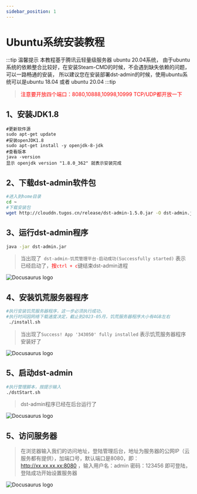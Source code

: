 ```yaml
---
sidebar_position: 1
---
```


# Ubuntu系统安装教程
:::tip 温馨提示
本教程基于腾讯云轻量级服务器 ubuntu 20.04系统，
由于ubuntu系统的依赖整合比较好，在安装Steam-CMD的时候，不会遇到缺失依赖的问题，可以一路畅通的安装，
所以建议您在安装部署dst-admin的时候，使用ubuntu系统可以是ubuntu 18.04 或者 ubuntu 20.04
:::tip


><font color="red">注意要开放四个端口：8080,10888,10998,10999 TCP/UDP都开放一下</font>

## 1、安装JDK1.8

```basc
#更新软件源
sudo apt-get update
#安装openJDK1.8
sudo apt-get install -y openjdk-8-jdk
#查看版本
java -version
显示 openjdk version "1.8.0_362" 就表示安装完成
```

## 2、下载dst-admin软件包

```bash
#进入到home目录
cd ~
#下载安装包
wget http://clouddn.tugos.cn/release/dst-admin-1.5.0.jar -O dst-admin.jar
```

## 3、运行dst-admin程序

```bash
java -jar dst-admin.jar
```
> 当出现了` dst-admin-饥荒管理平台-启动成功(Successfully started)` 表示已经启动了，<font color="red">按`ctrl + c`</font>键结束dst-admin进程

![Docusaurus logo](/img/getting-started/install/ubuntu/img_1.png)



## 4、安装饥荒服务器程序

```bash
#执行安装饥荒服务器程序，这一步必须执行成功，
#执行时间因网络下载速度决定，截止到2023-05月，饥荒服务器程序大小有4GB左右
 ./install.sh
```
>当出现了`Success! App '343050' fully installed` 表示饥荒服务器程序安装好了

![Docusaurus logo](/img/getting-started/install/ubuntu/img_2.png)

## 5、启动dst-admin

```bash
#执行管理脚本，按提示输入
./dstStart.sh
```
>dst-admin程序已经在后台运行了

![Docusaurus logo](/img/getting-started/install/ubuntu/img_3.png)


## 5、访问服务器
>在浏览器输入我们的访问地址，登陆管理后台，地址为服务器的公网IP（云服务都有提供），加端口号，默认端口是8080，即：http://xx.xx.xx.xx:8080
，输入用户名：admin 密码：123456 即可登陆，登陆成功开始设置服务器

![Docusaurus logo](/img/getting-started/install/ubuntu/img_4.png)

